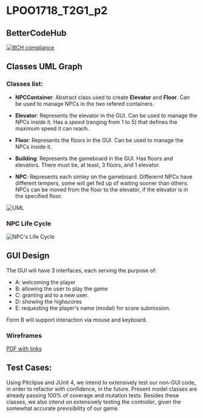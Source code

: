 # LPOO1718_T2G1_p2

## BetterCodeHub

[![BCH compliance](https://bettercodehub.com/edge/badge/Dannyps/LPOO1718_T2G1_p2?branch=master&token=e6dd13487a4bdc7bdf114bce3debcb8274b9c740)](https://bettercodehub.com/)

## Classes UML Graph

### Classes list: 
 - __NPCContainer__:
 Abstract class used to create __Elevator__ and __Floor__. Can be used to manage NPCs in the two refered containers. 
 
 - __Elevator__:
 Represents the elevator in the GUI. Can be used to manage the NPCs inside it. Has a _speed_ (ranging from 1 to 5) that defines the maximum speed it can reach.
 
 - __Floor__:
 Represents the floors in the GUI. Can be used to manage the NPCs inside it.
 
 - __Building__:
 Represents the gameboard in the GUI. Has floors and elevators. There must be, at least, 3 floors, and 1 elevator.

- __NPC__:
 Represents each simley on the gameboard. Differernt NPCs have different tempers, some will get fed up of waiting sooner than others. NPCs can be moved from the floor to the elevator, if the elevator is in the specified floor.

![UML](/../assets/lpoo_t2g1_uml.png?raw=true)

### NPC Life Cycle

![NPC's Life Cycle](/../assets/npcLC.png?raw=true)

## GUI Design

The GUI will have 3 interfaces, each serving the purpose of: 
 - A: welcoming the player
 - B: allowing the user to play the game
 - C: granting aid to a new user.
 - D: showing the highscores
 - E: requesting the player's name (modal) for score submission.
 
 Form B will support interaction via mouse and keyboard.
 
### Wireframes
[PDF with links](/../assets/wireframes.pdf?raw=true)


## Test Cases:

Using Pitclipse and JUnit 4, we intend to extensively test our non-GUI code, in order to refactor with confidence, in the future. Present model classes are already passing 100% of coverage and mutation tests.
Besides these classes, we also intend on extensively testing the controller, given the somewhat accurate previsibility of our game.
